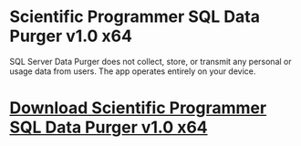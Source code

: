 # Scientific Programmer SQL Data Purger v1.0 x64

SQL Server Data Purger does not collect, store, or transmit any personal or usage data from users. The app operates entirely on your device.

# [Download Scientific Programmer SQL Data Purger v1.0 x64](https://developer.team/database-development/35178-scientific-programmer-sql-data-purger-v10-x64.html)
